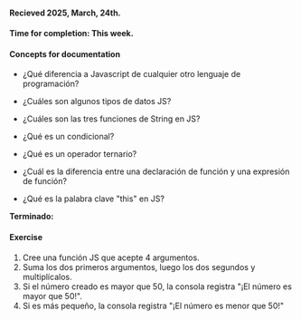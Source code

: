 #### Recieved 2025, March, 24th.

#### Time for completion: This week.

#### Concepts for documentation

* ¿Qué diferencia a Javascript de cualquier otro lenguaje de programación?

* ¿Cuáles son algunos tipos de datos JS?

* ¿Cuáles son las tres funciones de String en JS?

* ¿Qué es un condicional?

* ¿Qué es un operador ternario?

* ¿Cuál es la diferencia entre una declaración de función y una expresión de función?

* ¿Qué es la palabra clave "this" en JS?

**Terminado:**

#### Exercise

1. Cree una función JS que acepte 4 argumentos. 
2. Suma los dos primeros argumentos, luego los dos segundos y multiplícalos. 
3. Si el número creado es mayor que 50, la consola registra "¡El número es mayor que 50!". 
4. Si es más pequeño, la consola registra "¡El número es menor que 50!"
